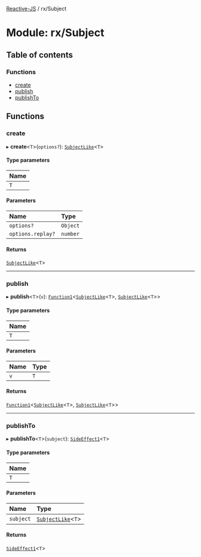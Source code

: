 [Reactive-JS](../README.md) / rx/Subject

# Module: rx/Subject

## Table of contents

### Functions

- [create](rx_Subject.md#create)
- [publish](rx_Subject.md#publish)
- [publishTo](rx_Subject.md#publishto)

## Functions

### create

▸ **create**<`T`\>(`options?`): [`SubjectLike`](../interfaces/rx.SubjectLike.md)<`T`\>

#### Type parameters

| Name |
| :------ |
| `T` |

#### Parameters

| Name | Type |
| :------ | :------ |
| `options?` | `Object` |
| `options.replay?` | `number` |

#### Returns

[`SubjectLike`](../interfaces/rx.SubjectLike.md)<`T`\>

___

### publish

▸ **publish**<`T`\>(`v`): [`Function1`](functions.md#function1)<[`SubjectLike`](../interfaces/rx.SubjectLike.md)<`T`\>, [`SubjectLike`](../interfaces/rx.SubjectLike.md)<`T`\>\>

#### Type parameters

| Name |
| :------ |
| `T` |

#### Parameters

| Name | Type |
| :------ | :------ |
| `v` | `T` |

#### Returns

[`Function1`](functions.md#function1)<[`SubjectLike`](../interfaces/rx.SubjectLike.md)<`T`\>, [`SubjectLike`](../interfaces/rx.SubjectLike.md)<`T`\>\>

___

### publishTo

▸ **publishTo**<`T`\>(`subject`): [`SideEffect1`](functions.md#sideeffect1)<`T`\>

#### Type parameters

| Name |
| :------ |
| `T` |

#### Parameters

| Name | Type |
| :------ | :------ |
| `subject` | [`SubjectLike`](../interfaces/rx.SubjectLike.md)<`T`\> |

#### Returns

[`SideEffect1`](functions.md#sideeffect1)<`T`\>
